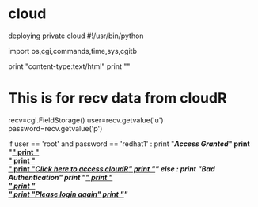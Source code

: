 # cloud
deploying private cloud
#!/usr/bin/python

import os,cgi,commands,time,sys,cgitb

print "content-type:text/html"
print ""

# This is for recv data from cloudR
recv=cgi.FieldStorage()
user=recv.getvalue('u')
password=recv.getvalue('p')

if user == 'root' and password == 'redhat1' :
	print "<b><i>Access Granted</i><b>"
	print "<a href='http://192.168.122.1/cloudR/choice.html'>"
	print "<br>"
	print "<br>"
	print "<i>Click here to access cloudR<i>"
	print "</a>"
else :
	print "<b><i>Bad Authentication</i></b>"
	print "<a href='http://192.168.122.1/cloudR/ranjeet8.html'>"
	print "<br>"
	print "<br>"
	print "<i>Please login again</i>"
	print "</a>"

